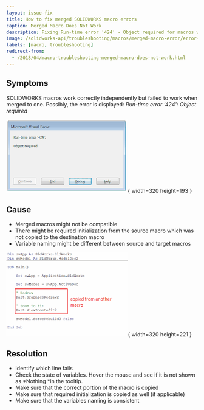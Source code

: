 ```yaml
---
layout: issue-fix
title: How to fix merged SOLIDWORKS macro errors
caption: Merged Macro Does Not Work
description: Fixing Run-time error '424' - Object required for macros which work correctly independently but failed to work when merged to one
image: /solidworks-api/troubleshooting/macros/merged-macro-error/error-object-required.png
labels: [macro, troubleshooting]
redirect-from:
  - /2018/04/macro-troubleshooting-merged-macro-does-not-work.html
---
```

## Symptoms

SOLIDWORKS macros work correctly independently but failed to work when merged to one. Possibly, the error is displayed: *Run-time error '424': Object required*

![Run-time error '424': Object required when running the macro](error-object-required.png){ width=320 height=193 }

## Cause

* Merged macros might not be compatible
* There might be required initialization from the source macro which was not copied to the destination macro
* Variable naming might be different between source and target macros  

![Code block inserted from recorded macro](zoom-to-fit-error.png){ width=320 height=221 }

## Resolution

* Identify which line fails
* Check the state of variables. Hover the mouse and see if it is not shown as *Nothing *in the tooltip.
* Make sure that the correct portion of the macro is copied
* Make sure that required initialization is copied as well (if applicable)
* Make sure that the variables naming is consistent
